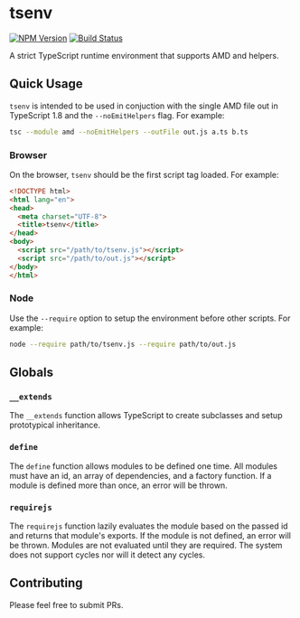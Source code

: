 # tsenv

[![NPM Version][npm-image]][npm-url] [![Build Status][travis-image]][travis-url]

A strict TypeScript runtime environment that supports AMD and helpers.

## Quick Usage

`tsenv` is intended to be used in conjuction with the single AMD file out in TypeScript 1.8 and the `--noEmitHelpers` flag. For example:

```sh
tsc --module amd --noEmitHelpers --outFile out.js a.ts b.ts
```

### Browser

On the browser, `tsenv` should be the first script tag loaded. For example:

```html
<!DOCTYPE html>
<html lang="en">
<head>
  <meta charset="UTF-8">
  <title>tsenv</title>
</head>
<body>
  <script src="/path/to/tsenv.js"></script>
  <script src="/path/to/out.js"></script>
</body>
</html>
```

### Node

Use the `--require` option to setup the environment before other scripts. For example:

```sh
node --require path/to/tsenv.js --require path/to/out.js
```

## Globals

### `__extends`

The `__extends` function allows TypeScript to create subclasses and setup prototypical inheritance.

### `define`

The `define` function allows modules to be defined one time. All modules must have an id, an array of dependencies, and a factory function. If a module is defined more than once, an error will be thrown.

### `requirejs`

The `requirejs` function lazily evaluates the module based on the passed id and returns that module's exports. If the module is not defined, an error will be thrown. Modules are not evaluated until they are required. The system does not support cycles nor will it detect any cycles.

## Contributing

Please feel free to submit PRs.

[npm-url]: https://www.npmjs.org/package/tsenv
[npm-image]: http://img.shields.io/npm/v/tsenv.svg?style=flat-square

[travis-url]: http://travis-ci.org/pspeter3/tsenv
[travis-image]: http://img.shields.io/travis/pspeter3/tsenv.svg?style=flat-square
